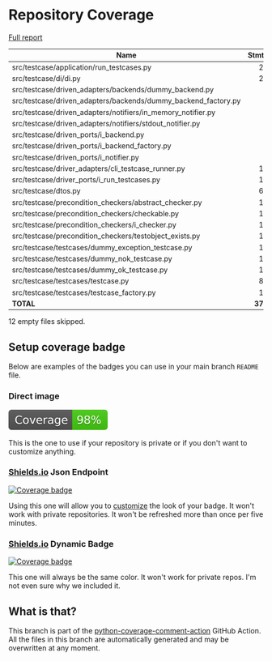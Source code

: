 # Repository Coverage

[Full report](https://htmlpreview.github.io/?https://github.com/adanilevich/data-tester/blob/python-coverage-comment-action-data/htmlcov/index.html)

| Name                                                              |    Stmts |     Miss |   Cover |   Missing |
|------------------------------------------------------------------ | -------: | -------: | ------: | --------: |
| src/testcase/application/run\_testcases.py                        |       24 |        2 |     92% |     39-40 |
| src/testcase/di/di.py                                             |       24 |        1 |     96% |        28 |
| src/testcase/driven\_adapters/backends/dummy\_backend.py          |        5 |        1 |     80% |        10 |
| src/testcase/driven\_adapters/backends/dummy\_backend\_factory.py |        6 |        0 |    100% |           |
| src/testcase/driven\_adapters/notifiers/in\_memory\_notifier.py   |        7 |        0 |    100% |           |
| src/testcase/driven\_adapters/notifiers/stdout\_notifier.py       |        4 |        0 |    100% |           |
| src/testcase/driven\_ports/i\_backend.py                          |        5 |        0 |    100% |           |
| src/testcase/driven\_ports/i\_backend\_factory.py                 |        6 |        0 |    100% |           |
| src/testcase/driven\_ports/i\_notifier.py                         |        4 |        0 |    100% |           |
| src/testcase/driver\_adapters/cli\_testcase\_runner.py            |       13 |        0 |    100% |           |
| src/testcase/driver\_ports/i\_run\_testcases.py                   |       18 |        0 |    100% |           |
| src/testcase/dtos.py                                              |       69 |        0 |    100% |           |
| src/testcase/precondition\_checkers/abstract\_checker.py          |       14 |        0 |    100% |           |
| src/testcase/precondition\_checkers/checkable.py                  |       15 |        0 |    100% |           |
| src/testcase/precondition\_checkers/i\_checker.py                 |       16 |        0 |    100% |           |
| src/testcase/precondition\_checkers/testobject\_exists.py         |       11 |        0 |    100% |           |
| src/testcase/testcases/dummy\_exception\_testcase.py              |       10 |        0 |    100% |           |
| src/testcase/testcases/dummy\_nok\_testcase.py                    |       11 |        0 |    100% |           |
| src/testcase/testcases/dummy\_ok\_testcase.py                     |       11 |        0 |    100% |           |
| src/testcase/testcases/testcase.py                                |       85 |        1 |     99% |        91 |
| src/testcase/testcases/testcase\_factory.py                       |       19 |        0 |    100% |           |
|                                                         **TOTAL** |  **377** |    **5** | **99%** |           |

12 empty files skipped.


## Setup coverage badge

Below are examples of the badges you can use in your main branch `README` file.

### Direct image

[![Coverage badge](https://raw.githubusercontent.com/adanilevich/data-tester/python-coverage-comment-action-data/badge.svg)](https://htmlpreview.github.io/?https://github.com/adanilevich/data-tester/blob/python-coverage-comment-action-data/htmlcov/index.html)

This is the one to use if your repository is private or if you don't want to customize anything.

### [Shields.io](https://shields.io) Json Endpoint

[![Coverage badge](https://img.shields.io/endpoint?url=https://raw.githubusercontent.com/adanilevich/data-tester/python-coverage-comment-action-data/endpoint.json)](https://htmlpreview.github.io/?https://github.com/adanilevich/data-tester/blob/python-coverage-comment-action-data/htmlcov/index.html)

Using this one will allow you to [customize](https://shields.io/endpoint) the look of your badge.
It won't work with private repositories. It won't be refreshed more than once per five minutes.

### [Shields.io](https://shields.io) Dynamic Badge

[![Coverage badge](https://img.shields.io/badge/dynamic/json?color=brightgreen&label=coverage&query=%24.message&url=https%3A%2F%2Fraw.githubusercontent.com%2Fadanilevich%2Fdata-tester%2Fpython-coverage-comment-action-data%2Fendpoint.json)](https://htmlpreview.github.io/?https://github.com/adanilevich/data-tester/blob/python-coverage-comment-action-data/htmlcov/index.html)

This one will always be the same color. It won't work for private repos. I'm not even sure why we included it.

## What is that?

This branch is part of the
[python-coverage-comment-action](https://github.com/marketplace/actions/python-coverage-comment)
GitHub Action. All the files in this branch are automatically generated and may be
overwritten at any moment.